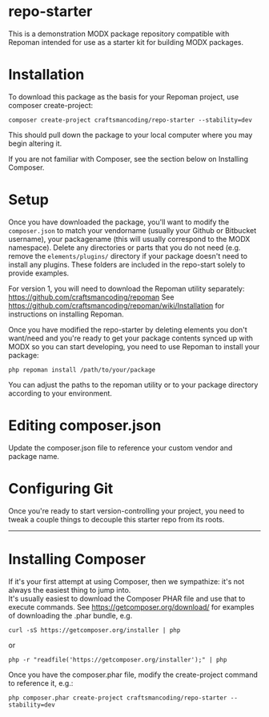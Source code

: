 repo-starter
============

This is a demonstration MODX package repository compatible with Repoman intended for use as a starter kit for building
MODX packages.


Installation
============

To download this package as the basis for your Repoman project, use composer create-project:

    composer create-project craftsmancoding/repo-starter --stability=dev
        
This should pull down the package to your local computer where you may begin altering it.

If you are not familiar with Composer, see the section below on Installing Composer.

Setup
=====

Once you have downloaded the package, you'll want to modify the `composer.json` to match your vendorname (usually your
Github or Bitbucket username), your packagename (this will usually correspond to the MODX namespace).  Delete any
directories or parts that you do not need (e.g. remove the `elements/plugins/` directory if your package doesn't need
 to install any plugins.  These folders are included in the repo-start solely to provide examples.

For version 1, you will need to download the Repoman utility separately: https://github.com/craftsmancoding/repoman
See https://github.com/craftsmancoding/repoman/wiki/Installation for instructions on installing Repoman.

Once you have modified the repo-starter by deleting elements you don't want/need and you're ready to get your package
contents synced up with MODX so you can start developing, you need to use Repoman to install your package:

    php repoman install /path/to/your/package

You can adjust the paths to the repoman utility or to your package directory according to your environment.

Editing composer.json
=====================

Update the composer.json file to reference your custom vendor and package name.

Configuring Git
===============

Once you're ready to start version-controlling your project, you need to tweak a couple things to decouple this starter repo
from its roots.

------------------

Installing Composer
===================

If it's your first attempt at using Composer, then we sympathize: it's not always the easiest thing to jump into.  
It's usually easiest to download the Composer PHAR file and use that to execute commands.  See 
https://getcomposer.org/download/ for examples of downloading the .phar bundle, e.g.

    curl -sS https://getcomposer.org/installer | php
   
or

    php -r "readfile('https://getcomposer.org/installer');" | php

Once you have the composer.phar file, modify the create-project command to reference it, e.g.:

    php composer.phar create-project craftsmancoding/repo-starter --stability=dev
